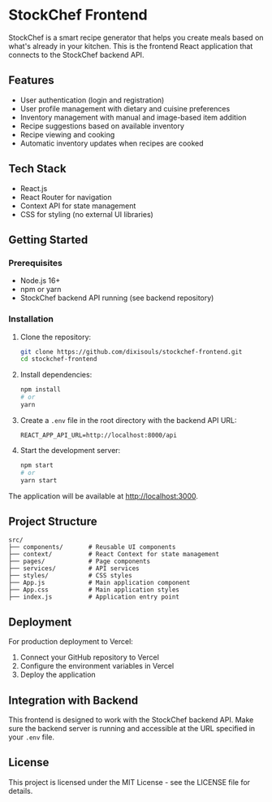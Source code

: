 # StockChef Frontend

StockChef is a smart recipe generator that helps you create meals based on
what's already in your kitchen. This is the frontend React application that
connects to the StockChef backend API.

## Features

- User authentication (login and registration)
- User profile management with dietary and cuisine preferences
- Inventory management with manual and image-based item addition
- Recipe suggestions based on available inventory
- Recipe viewing and cooking
- Automatic inventory updates when recipes are cooked

## Tech Stack

- React.js
- React Router for navigation
- Context API for state management
- CSS for styling (no external UI libraries)

## Getting Started

### Prerequisites

- Node.js 16+
- npm or yarn
- StockChef backend API running (see backend repository)

### Installation

1. Clone the repository:

   ```bash
   git clone https://github.com/dixisouls/stockchef-frontend.git
   cd stockchef-frontend
   ```

2. Install dependencies:

   ```bash
   npm install
   # or
   yarn
   ```

3. Create a `.env` file in the root directory with the backend API URL:

   ```
   REACT_APP_API_URL=http://localhost:8000/api
   ```

4. Start the development server:
   ```bash
   npm start
   # or
   yarn start
   ```

The application will be available at
[http://localhost:3000](http://localhost:3000).

## Project Structure

```
src/
├── components/       # Reusable UI components
├── context/          # React Context for state management
├── pages/            # Page components
├── services/         # API services
├── styles/           # CSS styles
├── App.js            # Main application component
├── App.css           # Main application styles
├── index.js          # Application entry point
```

## Deployment

For production deployment to Vercel:

1. Connect your GitHub repository to Vercel
2. Configure the environment variables in Vercel
3. Deploy the application

## Integration with Backend

This frontend is designed to work with the StockChef backend API. Make sure the
backend server is running and accessible at the URL specified in your `.env`
file.

## License

This project is licensed under the MIT License - see the LICENSE file for
details.
